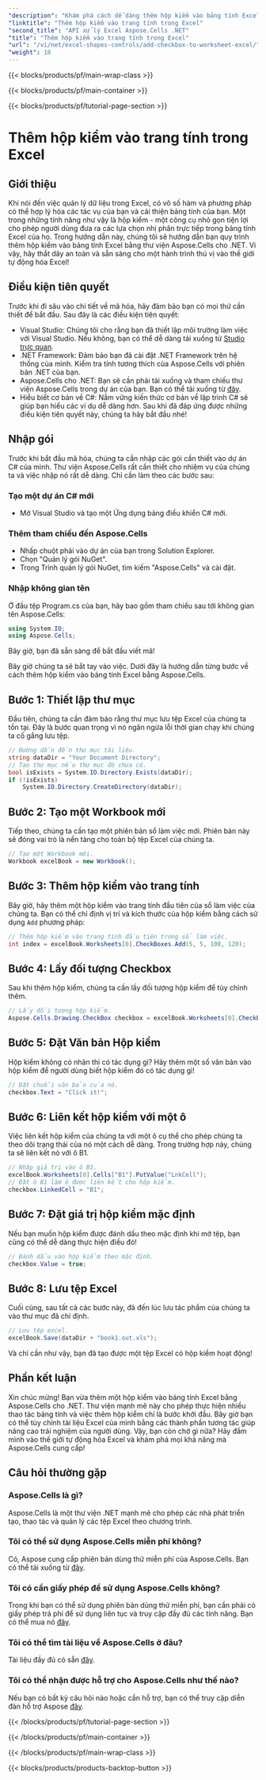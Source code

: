 ```yaml
---
"description": "Khám phá cách dễ dàng thêm hộp kiểm vào bảng tính Excel bằng Aspose.Cells cho .NET với hướng dẫn từng bước của chúng tôi, kèm theo các ví dụ mã và giải thích."
"linktitle": "Thêm hộp kiểm vào trang tính trong Excel"
"second_title": "API xử lý Excel Aspose.Cells .NET"
"title": "Thêm hộp kiểm vào trang tính trong Excel"
"url": "/vi/net/excel-shapes-controls/add-checkbox-to-worksheet-excel/"
"weight": 18
---
```


{{< blocks/products/pf/main-wrap-class >}}

{{< blocks/products/pf/main-container >}}

{{< blocks/products/pf/tutorial-page-section >}}

# Thêm hộp kiểm vào trang tính trong Excel

## Giới thiệu
Khi nói đến việc quản lý dữ liệu trong Excel, có vô số hàm và phương pháp có thể hợp lý hóa các tác vụ của bạn và cải thiện bảng tính của bạn. Một trong những tính năng như vậy là hộp kiểm - một công cụ nhỏ gọn tiện lợi cho phép người dùng đưa ra các lựa chọn nhị phân trực tiếp trong bảng tính Excel của họ. Trong hướng dẫn này, chúng tôi sẽ hướng dẫn bạn quy trình thêm hộp kiểm vào bảng tính Excel bằng thư viện Aspose.Cells cho .NET. Vì vậy, hãy thắt dây an toàn và sẵn sàng cho một hành trình thú vị vào thế giới tự động hóa Excel!
## Điều kiện tiên quyết
Trước khi đi sâu vào chi tiết về mã hóa, hãy đảm bảo bạn có mọi thứ cần thiết để bắt đầu. Sau đây là các điều kiện tiên quyết:
- Visual Studio: Chúng tôi cho rằng bạn đã thiết lập môi trường làm việc với Visual Studio. Nếu không, bạn có thể dễ dàng tải xuống từ [Studio trực quan](https://visualstudio.microsoft.com/vs/).
- .NET Framework: Đảm bảo bạn đã cài đặt .NET Framework trên hệ thống của mình. Kiểm tra tính tương thích của Aspose.Cells với phiên bản .NET của bạn.
- Aspose.Cells cho .NET: Bạn sẽ cần phải tải xuống và tham chiếu thư viện Aspose.Cells trong dự án của bạn. Bạn có thể tải xuống từ [đây](https://releases.aspose.com/cells/net/).
- Hiểu biết cơ bản về C#: Nắm vững kiến thức cơ bản về lập trình C# sẽ giúp bạn hiểu các ví dụ dễ dàng hơn.
Sau khi đã đáp ứng được những điều kiện tiên quyết này, chúng ta hãy bắt đầu nhé!
## Nhập gói
Trước khi bắt đầu mã hóa, chúng ta cần nhập các gói cần thiết vào dự án C# của mình. Thư viện Aspose.Cells rất cần thiết cho nhiệm vụ của chúng ta và việc nhập nó rất dễ dàng. Chỉ cần làm theo các bước sau:
### Tạo một dự án C# mới
- Mở Visual Studio và tạo một Ứng dụng bảng điều khiển C# mới.
### Thêm tham chiếu đến Aspose.Cells
- Nhấp chuột phải vào dự án của bạn trong Solution Explorer.
- Chọn "Quản lý gói NuGet".
- Trong Trình quản lý gói NuGet, tìm kiếm "Aspose.Cells" và cài đặt.
### Nhập không gian tên
Ở đầu tệp Program.cs của bạn, hãy bao gồm tham chiếu sau tới không gian tên Aspose.Cells:
```csharp
using System.IO;
using Aspose.Cells;
```
Bây giờ, bạn đã sẵn sàng để bắt đầu viết mã!

Bây giờ chúng ta sẽ bắt tay vào việc. Dưới đây là hướng dẫn từng bước về cách thêm hộp kiểm vào bảng tính Excel bằng Aspose.Cells.
## Bước 1: Thiết lập thư mục
Đầu tiên, chúng ta cần đảm bảo rằng thư mục lưu tệp Excel của chúng ta tồn tại. Đây là bước quan trọng vì nó ngăn ngừa lỗi thời gian chạy khi chúng ta cố gắng lưu tệp.
```csharp
// Đường dẫn đến thư mục tài liệu.
string dataDir = "Your Document Directory";
// Tạo thư mục nếu thư mục đó chưa có.
bool isExists = System.IO.Directory.Exists(dataDir);
if (!isExists)
    System.IO.Directory.CreateDirectory(dataDir);
```
## Bước 2: Tạo một Workbook mới
Tiếp theo, chúng ta cần tạo một phiên bản sổ làm việc mới. Phiên bản này sẽ đóng vai trò là nền tảng cho toàn bộ tệp Excel của chúng ta.
```csharp
// Tạo một Workbook mới.
Workbook excelBook = new Workbook();
```
## Bước 3: Thêm hộp kiểm vào trang tính
Bây giờ, hãy thêm một hộp kiểm vào trang tính đầu tiên của sổ làm việc của chúng ta. Bạn có thể chỉ định vị trí và kích thước của hộp kiểm bằng cách sử dụng `Add` phương pháp:
```csharp
// Thêm hộp kiểm vào trang tính đầu tiên trong sổ làm việc.
int index = excelBook.Worksheets[0].CheckBoxes.Add(5, 5, 100, 120);
```
## Bước 4: Lấy đối tượng Checkbox
Sau khi thêm hộp kiểm, chúng ta cần lấy đối tượng hộp kiểm để tùy chỉnh thêm.
```csharp
// Lấy đối tượng hộp kiểm.
Aspose.Cells.Drawing.CheckBox checkbox = excelBook.Worksheets[0].CheckBoxes[index];
```
## Bước 5: Đặt Văn bản Hộp kiểm
Hộp kiểm không có nhãn thì có tác dụng gì? Hãy thêm một số văn bản vào hộp kiểm để người dùng biết hộp kiểm đó có tác dụng gì!
```csharp
// Đặt chuỗi văn bản của nó.
checkbox.Text = "Click it!";
```
## Bước 6: Liên kết hộp kiểm với một ô
Việc liên kết hộp kiểm của chúng ta với một ô cụ thể cho phép chúng ta theo dõi trạng thái của nó một cách dễ dàng. Trong trường hợp này, chúng ta sẽ liên kết nó với ô B1.
```csharp
// Nhập giá trị vào ô B1.
excelBook.Worksheets[0].Cells["B1"].PutValue("LnkCell");
// Đặt ô B1 làm ô được liên kết cho hộp kiểm.
checkbox.LinkedCell = "B1";
```
## Bước 7: Đặt giá trị hộp kiểm mặc định
Nếu bạn muốn hộp kiểm được đánh dấu theo mặc định khi mở tệp, bạn cũng có thể dễ dàng thực hiện điều đó!
```csharp
// Đánh dấu vào hộp kiểm theo mặc định.
checkbox.Value = true;
```
## Bước 8: Lưu tệp Excel
Cuối cùng, sau tất cả các bước này, đã đến lúc lưu tác phẩm của chúng ta vào thư mục đã chỉ định. 
```csharp
// Lưu tệp excel.
excelBook.Save(dataDir + "book1.out.xls");
```
Và chỉ cần như vậy, bạn đã tạo được một tệp Excel có hộp kiểm hoạt động!
## Phần kết luận
Xin chúc mừng! Bạn vừa thêm một hộp kiểm vào bảng tính Excel bằng Aspose.Cells cho .NET. Thư viện mạnh mẽ này cho phép thực hiện nhiều thao tác bảng tính và việc thêm hộp kiểm chỉ là bước khởi đầu. Bây giờ bạn có thể tùy chỉnh tài liệu Excel của mình bằng các thành phần tương tác giúp nâng cao trải nghiệm của người dùng. Vậy, bạn còn chờ gì nữa? Hãy đắm mình vào thế giới tự động hóa Excel và khám phá mọi khả năng mà Aspose.Cells cung cấp!
## Câu hỏi thường gặp
### Aspose.Cells là gì?
Aspose.Cells là một thư viện .NET mạnh mẽ cho phép các nhà phát triển tạo, thao tác và quản lý các tệp Excel theo chương trình.
### Tôi có thể sử dụng Aspose.Cells miễn phí không?
Có, Aspose cung cấp phiên bản dùng thử miễn phí của Aspose.Cells. Bạn có thể tải xuống từ [đây](https://releases.aspose.com/).
### Tôi có cần giấy phép để sử dụng Aspose.Cells không?
Trong khi bạn có thể sử dụng phiên bản dùng thử miễn phí, bạn cần phải có giấy phép trả phí để sử dụng liên tục và truy cập đầy đủ các tính năng. Bạn có thể mua nó [đây](https://purchase.aspose.com/buy).
### Tôi có thể tìm tài liệu về Aspose.Cells ở đâu?
Tài liệu đầy đủ có sẵn [đây](https://reference.aspose.com/cells/net/).
### Tôi có thể nhận được hỗ trợ cho Aspose.Cells như thế nào?
Nếu bạn có bất kỳ câu hỏi nào hoặc cần hỗ trợ, bạn có thể truy cập diễn đàn hỗ trợ Aspose [đây](https://forum.aspose.com/c/cells/9).

{{< /blocks/products/pf/tutorial-page-section >}}

{{< /blocks/products/pf/main-container >}}

{{< /blocks/products/pf/main-wrap-class >}}

{{< blocks/products/products-backtop-button >}}